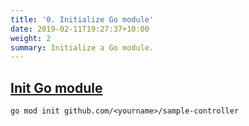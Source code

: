 ```yaml
---
title: '0. Initialize Go module'
date: 2019-02-11T19:27:37+10:00
weight: 2
summary: Initialize a Go module.
---
```


## [Init Go module](https://github.com/nakamasato/sample-controller/commit/6b1933e5a627cc1d49dc027a0dcd65182f99f5be)

```
go mod init github.com/<yourname>/sample-controller
```
